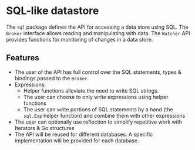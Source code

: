# SQL-like datastore

The `sql` package defines the API for accessing a data store using SQL. 
The `Broker` interface allows reading and manipulating with data.
The `Watcher` API provides functions for monitoring of changes
in a data store.

## Features

-	The user of the API has full control over the SQL statements,
    types & bindings passed to the `Broker`.
-   Expressions:
    -  Helper functions alleviate the need to write SQL strings. 
    -  The user can choose to only write expressions using helper
       functions
    -  The user can write portions of SQL statements by a hand
       (the `sql.Exp` helper function) and combine them with other
       expressions
-	The user can optionally use reflection to simplify repetitive work
    with Iterators & Go structures
-   The API will be reused for different databases.
    A specific implementation will be provided for each database.

